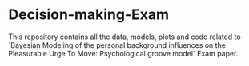 # Decision-making-Exam

This repository contains all the data, models, plots and code related to ´Bayesian Modeling of the personal background influences on the Pleasurable Urge To Move: Psychological groove model´ Exam paper.

